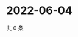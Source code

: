 # 2022-06-04

共 0 条

<!-- BEGIN WEIBO -->
<!-- 最后更新时间 Sat Jun 04 2022 21:20:52 GMT+0800 (China Standard Time) -->

<!-- END WEIBO -->

